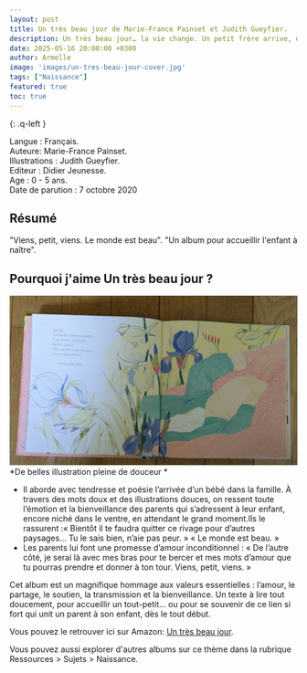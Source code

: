 ```yaml
---
layout: post
title: Un très beau jour de Marie-France Painset et Judith Gueyfier.
description: Un très beau jour… la vie change. Un petit frère arrive, et avec lui, un tourbillon d’émotions, de découvertes et de doux bouleversements.
date: 2025-05-16 20:00:00 +0300
author: Armelle
image: 'images/un-tres-beau-jour-cover.jpg'
tags: ["Naissance"]
featured: true
toc: true
---
```


{: .q-left }

Langue : Français.                        
Auteure: Marie-France Painset.     
Illustrations : Judith Gueyfier.                                 
Editeur : Didier Jeunesse.  
Age : 0 - 5 ans.       
Date de parution : 7 octobre 2020

## Résumé

"Viens, petit, viens. Le monde est beau". "Un album pour accueillir l'enfant à naître".

## Pourquoi j'aime Un très beau jour ?

![De belles illustrations pleine de douceur](images/un-tres-beau-jour-int.jpg)
*De belles illustration pleine de douceur *
- Il aborde avec tendresse et poésie l’arrivée d’un bébé dans la famille. À travers des mots doux et des illustrations douces, on ressent toute l’émotion et la bienveillance des parents qui s’adressent à leur enfant, encore niché dans le ventre, en attendant le grand moment.Ils le rassurent :« Bientôt il te faudra quitter ce rivage pour d’autres paysages… Tu le sais bien, n’aie pas peur. » « Le monde est beau. »
- Les parents lui font une promesse d’amour inconditionnel : « De l’autre côté, je serai là avec mes bras pour te bercer et mes mots d’amour que tu pourras prendre et donner à ton tour. Viens, petit, viens. »

Cet album est un magnifique hommage aux valeurs essentielles : l’amour, le partage, le soutien, la transmission et la bienveillance. Un texte à lire tout doucement, pour accueillir un tout-petit… ou pour se souvenir de ce lien si fort qui unit un parent à son enfant, dès le tout début.

Vous pouvez le retrouver ici sur Amazon: [Un très beau jour](https://amzn.to/3HWrUvj). 

Vous pouvez aussi explorer d'autres albums sur ce thème dans la rubrique Ressources > Sujets > Naissance.

